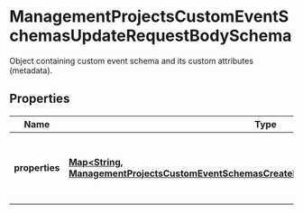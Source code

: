 

# ManagementProjectsCustomEventSchemasUpdateRequestBodySchema

Object containing custom event schema and its custom attributes (metadata).

## Properties

| Name | Type | Description |
|------------ | ------------- | ------------- |
|**properties** | [**Map&lt;String, ManagementProjectsCustomEventSchemasCreateRequestBodySchemaPropertiesEntry&gt;**](ManagementProjectsCustomEventSchemasCreateRequestBodySchemaPropertiesEntry.md) | Defines custom event custom attributes (metadata). |



